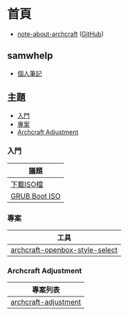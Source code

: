 
# 首頁

* [note-about-archcraft](https://samwhelp.github.io/note-about-archcraft/) ([GitHub](https://github.com/samwhelp/note-about-archcraft))


## samwhelp

* [個人筆記](https://samwhelp.github.io/book/)


## 主題

* [入門](#入門)
* [專案](#專案)
* [Archcraft Adjustment](#archcraft-adjustment)


### 入門

| 議題 |
| --- |
| [下載ISO檔](https://samwhelp.github.io/note-about-archcraft/read/start/download-iso.html) |
| [GRUB Boot ISO](https://samwhelp.github.io/note-about-archcraft/read/start/grub-boot-iso.html) |


### 專案

| 工具 |
| --- |
| [archcraft-openbox-style-select](https://samwhelp.github.io/note-about-archcraft/read/project/style-select/archcraft-openbox-style-select) |


### Archcraft Adjustment

| 專案列表 |
| --- |
| [archcraft-adjustment](https://samwhelp.github.io/note-about-archcraft/read/project/archcraft-adjustment/) |
